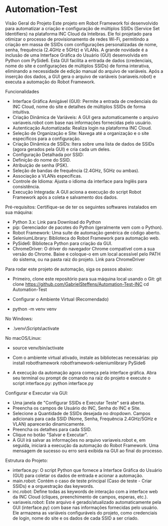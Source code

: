 # Automation-Test

Visão Geral do Projeto
Este projeto em Robot Framework foi desenvolvido para automatizar a criação e configuração de múltiplos SSIDs (Service Set Identifiers) na plataforma INC Cloud da Intelbras. Ele foi projetado para otimizar o processo de provisionamento de redes Wi-Fi, permitindo a criação em massa de SSIDs com configurações personalizadas de nome, senha, frequência (2.4GHz e 5GHz) e VLANs.
A grande novidade é a inclusão de uma Interface Gráfica do Usuário (GUI) desenvolvida em Python com PySide6. Esta GUI facilita a entrada de dados (credenciais, nome do site e configurações de múltiplos SSIDs) de forma interativa, eliminando a necessidade de edição manual do arquivo de variáveis. Após a inserção dos dados, a GUI gera o arquivo de variáveis (variaveis.robot) e executa a automação do Robot Framework.

Funcionalidades
- Interface Gráfica Amigável (GUI): Permite a entrada de credenciais do INC Cloud, nome do site e detalhes de múltiplos SSIDs de forma intuitiva.
- Criação Dinâmica de Variáveis: A GUI gera automaticamente o arquivo variaveis.robot com base nas informações fornecidas pelo usuário.
- Autenticação Automatizada: Realiza login na plataforma INC Cloud.
- Seleção de Organização e Site: Navega até a organização e o site específicos para a configuração.
- Criação Dinâmica de SSIDs: Itera sobre uma lista de dados de SSIDs (agora gerados pela GUI) e cria cada um deles.
- Configuração Detalhada por SSID:
- Definição do nome do SSID.
- Atribuição de senha (PSK).
- Seleção de bandas de frequência (2.4GHz, 5GHz ou ambas).
- Associação a VLANs específicas.
- Controle de Idioma: Ajusta o idioma da interface para Inglês para consistência.
- Execução Integrada: A GUI aciona a execução do script Robot Framework após a coleta e salvamento dos dados.

Pré-requisitos:
Certifique-se de ter os seguintes softwares instalados em sua máquina:
- Python 3.x: Link para Download do Python
- pip: Gerenciador de pacotes do Python (geralmente vem com o Python).
- Robot Framework: Uma suíte de automação genérica de código aberto.
- SeleniumLibrary: Biblioteca do Robot Framework para automação web.
- PySide6: Biblioteca Python para criação da GUI.
- ChromeDriver: O driver do navegador Chrome compatível com a sua versão do Chrome. Baixe e coloque-o em um local acessível pelo PATH do sistema, ou na pasta raiz do projeto. Link para ChromeDriver

Para rodar este projeto de automação, siga os passos abaixo:
- Primeiro, clone este repositório para sua máquina local usando o Git:
git clone https://github.com/GabrielSteffens/Automation-Test-INC
cd Automation-Test

- Configurar o Ambiente Virtual (Recomendado)

- python -m venv venv

No Windows:
- .\venv\Scripts\activate

No macOS/Linux:
- source venv/bin/activate

- Com o ambiente virtual ativado, instale as bibliotecas necessárias:
pip install robotframework robotframework-seleniumlibrary PySide6

- A execução da automação agora começa pela interface gráfica. Abra seu terminal ou prompt de comando na raiz do projeto e execute o script interface.py:
python interface.py

Configurar e Executar via GUI:
- Uma janela de "Configurar SSIDs e Executar Teste" será aberta.
- Preencha os campos de Usuário do INC, Senha do INC e Site.
- Selecione a Quantidade de SSIDs desejada no dropdown. Campos adicionais para cada SSID (Nome, Senha, Frequência 2.4GHz/5GHz e VLAN) aparecerão dinamicamente.
- Preencha os detalhes para cada SSID.
- Clique no botão "Salvar e Executar".
- A GUI irá salvar as informações no arquivo variaveis.robot e, em seguida, iniciará a execução da automação do Robot Framework. Uma mensagem de sucesso ou erro será exibida na GUI ao final do processo.

Estrutura do Projeto:
- interface.py: O script Python que fornece a Interface Gráfica do Usuário (GUI) para coletar os dados de entrada e acionar a automação.
- main.robot: Contém o caso de teste principal (Caso de teste - Criar SSIDs) e a orquestração das keywords.
- inc.robot: Define todas as keywords de interação com a interface web da INC Cloud (cliques, preenchimento de campos, esperas, etc.).
- variaveis.robot: Este arquivo é gerado/atualizado automaticamente pela GUI (interface.py) com base nas informações fornecidas pelo usuário. Ele armazena as variáveis configuráveis do projeto, como credenciais de login, nome do site e os dados de cada SSID a ser criado.
